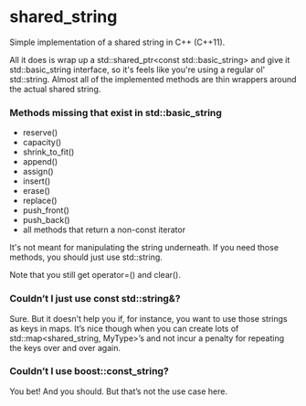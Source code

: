 # shared_string

Simple implementation of a shared string in C++ (C++11).

All it does is wrap up a std::shared_ptr<const std::basic_string<CharT>> and give it std::basic_string interface, so it's feels like you're using a regular ol' std::string.  Almost all of the implemented methods are thin wrappers around the actual shared string.

### Methods missing that exist in std::basic_string

- reserve()
- capacity()
- shrink_to_fit()
- append()
- assign()
- insert()
- erase()
- replace()
- push_front()
- push_back()
- all methods that return a non-const iterator

It's not meant for manipulating the string underneath.  If you need those methods, you should just use std::string.

Note that you still get operator=() and clear().

### Couldn’t I just use const std::string&?  

Sure.  But it doesn’t help you if, for instance, you want to use those strings as keys in maps.  It’s nice though when you can create lots of std::map<shared_string, MyType>’s and not incur a penalty for repeating the keys over and over again.

### Couldn’t I use boost::const_string?

You bet! And you should. But that’s not the use case here.

